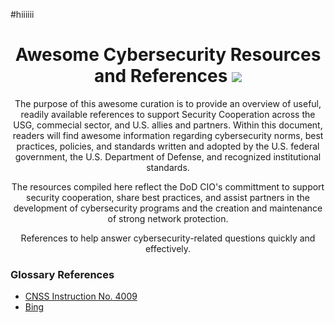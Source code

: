 #hiiiiii
<h1 align="center">
  <b>Awesome Cybersecurity Resources and References</b> <img src="https://github.com/edoardottt/images/blob/main/awesome-hacker-search-engines/awesome.svg"/>
</h1>

<p align="center">
The purpose of this awesome curation is to provide an overview of useful, readily available references to support Security Cooperation across the USG, commecial sector, and U.S. allies and partners. Within this document, readers will find awesome information regarding cybersecurity norms, best practices, policies, and standards written and adopted by the U.S. federal government, the U.S. Department of Defense, and recognized institutional standards.
</p>

<p align="center">
The resources compiled here reflect the DoD CIO's committment to support security cooperation, share best practices, and assist partners in the development of cybersecurity programs and the creation and maintenance of strong network protection.
</p>

<p align="center">
References to help answer cybersecurity-related questions quickly and effectively.
</p>

### Glossary References

- [CNSS Instruction No. 4009](https://www.google.com/)
- [Bing](https://www.bing.com/)
